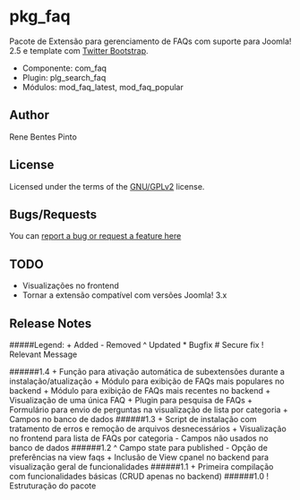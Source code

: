 pkg_faq
=============

Pacote de Extensão para gerenciamento de FAQs com suporte para Joomla! 2.5 e template com [Twitter Bootstrap](www.getbootstrap.com).

* Componente: com_faq
* Plugin: plg_search_faq
* Módulos: mod_faq_latest, mod_faq_popular

Author
------

Rene Bentes Pinto

License
--------

Licensed under the terms of the [GNU/GPLv2](http://www.gnu.org/licenses/gpl-2.0.html) license.

Bugs/Requests
-------------

You can [report a bug or request a feature here](http://github.com/renebentes/pkg_faq/issues)

TODO
----
* Visualizações no frontend
* Tornar a extensão compatível com versões Joomla! 3.x

Release Notes
-------------

#####Legend:
	+ Added
	- Removed
	^ Updated
	* Bugfix
	# Secure fix
	! Relevant Message

######1.4
	+ Função para ativação automática de subextensões durante a instalação/atualização
	+ Módulo para exibição de FAQs mais populares no backend
	+ Módulo para exibição de FAQs mais recentes no backend
	+ Visualização de uma única FAQ
	+ Plugin para pesquisa de FAQs
	+ Formulário para envio de perguntas na visualização de lista por categoria
	+ Campos no banco de dados
######1.3
	+ Script de instalação com tratamento de erros e remoção de arquivos desnecessários
	+ Visualização no frontend para lista de FAQs por categoria
	- Campos não usados no banco de dados
######1.2
	^ Campo state para published
	- Opção de preferências na view faqs
	+ Inclusão de View cpanel no backend para visualização geral de funcionalidades
######1.1
	+ Primeira compilação com funcionalidades básicas (CRUD apenas no backend)
######1.0
	! Estruturação do pacote

